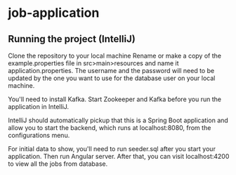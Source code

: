 # job-application

## Running the project (IntelliJ)
Clone the repository to your local machine
Rename or make a copy of the example.properties file in src>main>resources and name it application.properties.
The username and the password will need to be updated by the one you want to use for the database user on your local machine.

You'll need to install Kafka. Start Zookeeper and Kafka before you run the application in IntelliJ.

IntelliJ should automatically pickup that this is a Spring Boot application and allow you to start the backend, which runs at localhost:8080, from the configurations menu.

For initial data to show, you'll need to run seeder.sql after you start your application. Then run Angular server. After that, you can visit localhost:4200 to view all the jobs from database.


